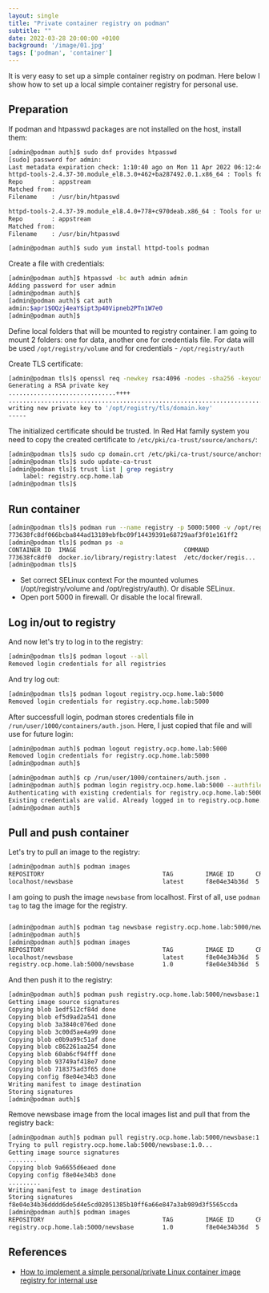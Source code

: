 ```yaml
---
layout: single
title: "Private container registry on podman"
subtitle: ""
date: 2022-03-28 20:00:00 +0100
background: '/image/01.jpg'
tags: ['podman', 'container']
---
```



It is very easy to set up a simple container registry on podman. Here below I show how to set up a local simple container registry for personal use. 

## Preparation

If podman and htpasswd packages are not installed on the host, install them:

````bash
[admin@podman auth]$ sudo dnf provides htpasswd
[sudo] password for admin: 
Last metadata expiration check: 1:10:40 ago on Mon 11 Apr 2022 06:12:44 PM CEST.
httpd-tools-2.4.37-30.module_el8.3.0+462+ba287492.0.1.x86_64 : Tools for use with the Apache HTTP Server
Repo        : appstream
Matched from:
Filename    : /usr/bin/htpasswd

httpd-tools-2.4.37-39.module_el8.4.0+778+c970deab.x86_64 : Tools for use with the Apache HTTP Server
Repo        : appstream
Matched from:
Filename    : /usr/bin/htpasswd

[admin@podman auth]$ sudo yum install httpd-tools podman
````

Create a file with credentials:

````bash
[admin@podman auth]$ htpasswd -bc auth admin admin
Adding password for user admin
[admin@podman auth]$ 
[admin@podman auth]$ cat auth 
admin:$apr1$OQzj4eaY$ipt3p40Vipneb2PTn1W7e0
[admin@podman auth]$ 
````

Define local folders that will be mounted to registry container. I am going to mount 2 folders: one for data, another one for credentials file. For data will be used ``/opt/registry/volume`` and for credentials - ``/opt/registry/auth``

Create TLS certificate:

````bash
[admin@podman tls]$ openssl req -newkey rsa:4096 -nodes -sha256 -keyout /opt/registry/tls/domain.key -x509 -days 365 -subj "/CN=registry.ocp.home.lab" -addext "subjectAltName = DNS:registry.ocp.home.lab" -out /opt/registry/tls/domain.crt
Generating a RSA private key
..............................++++
................................................................................................................................................................................................................................................................++++
writing new private key to '/opt/registry/tls/domain.key'
-----
````

The initialized certificate should be trusted. In Red Hat family system you need to copy the created certificate to ``/etc/pki/ca-trust/source/anchors/``:

````bash
[admin@podman tls]$ sudo cp domain.crt /etc/pki/ca-trust/source/anchors/
[admin@podman tls]$ sudo update-ca-trust
[admin@podman tls]$ trust list | grep registry
    label: registry.ocp.home.lab
[admin@podman tls]$ 
````

## Run container

````bash
[admin@podman tls]$ podman run --name registry -p 5000:5000 -v /opt/registry/volume:/var/lib/registry -v /opt/registry/auth:/opt/auth -e "REGISTRY_AUTH=htpasswd" -e "REGISTRY_AUTH_HTPASSWD_REALM=Registry Realm" -e REGISTRY_AUTH_HTPASSWD_PATH=/opt/auth/auth -v /opt/registry/tls:/certs -e "REGISTRY_HTTP_TLS_CERTIFICATE=/certs/domain.crt" -e "REGISTRY_HTTP_TLS_KEY=/certs/domain.key" -e REGISTRY_COMPATIBILITY_SCHEMA1_ENABLED=true   -d docker.io/library/registry:latest
773638fc8df066bcba844ad13189ebfbc09f14439391e68729aaf3f01e161ff2
[admin@podman tls]$ podman ps -a
CONTAINER ID  IMAGE                              COMMAND               CREATED        STATUS                   PORTS                   NAMES
773638fc8df0  docker.io/library/registry:latest  /etc/docker/regis...  3 seconds ago  Up 3 seconds ago         0.0.0.0:5000->5000/tcp  registry
[admin@podman tls]$ 
````

- Set correct SELinux context For the mounted volumes (/opt/registry/volume and /opt/registry/auth). Or disable SELinux.
- Open port 5000 in firewall. Or disable the local firewall.


## Log in/out to registry

And now let's try to log in to the registry:

````bash
[admin@podman tls]$ podman logout --all
Removed login credentials for all registries
````

And try log out:

````bash
[admin@podman tls]$ podman logout registry.ocp.home.lab:5000
Removed login credentials for registry.ocp.home.lab:5000
````

After successfull login, podman stores credentials file in ``/run/user/1000/containers/auth.json``. Here, I just copied that file and will use for future login:

````bash
[admin@podman auth]$ podman logout registry.ocp.home.lab:5000
Removed login credentials for registry.ocp.home.lab:5000
[admin@podman auth]$ 

[admin@podman auth]$ cp /run/user/1000/containers/auth.json .
[admin@podman auth]$ podman login registry.ocp.home.lab:5000 --authfile auth.json 
Authenticating with existing credentials for registry.ocp.home.lab:5000
Existing credentials are valid. Already logged in to registry.ocp.home.lab:5000
[admin@podman auth]$ 
````

## Pull and push container

Let's try to pull an image to the registry:

````bash
[admin@podman auth]$ podman images
REPOSITORY                                 TAG         IMAGE ID      CREATED      SIZE
localhost/newsbase                         latest      f8e04e34b36d  5 days ago   1.04 GB

````

I am going to push the image ``newsbase`` from localhost. First of all, use ``podman tag`` to tag the image for the registry.
````bash

[admin@podman auth]$ podman tag newsbase registry.ocp.home.lab:5000/newsbase:1.0
[admin@podman auth]$ 
[admin@podman auth]$ podman images
REPOSITORY                                 TAG         IMAGE ID      CREATED      SIZE
localhost/newsbase                         latest      f8e04e34b36d  5 days ago   1.04 GB
registry.ocp.home.lab:5000/newsbase        1.0         f8e04e34b36d  5 days ago   1.04 GB
````

And then push it to the registry:

````bash
[admin@podman auth]$ podman push registry.ocp.home.lab:5000/newsbase:1.0
Getting image source signatures
Copying blob 1edf512cf84d done  
Copying blob ef5d9ad2a541 done  
Copying blob 3a3840c076ed done  
Copying blob 3c00d5ae4a99 done  
Copying blob e0b9a99c51af done  
Copying blob c862261aa254 done  
Copying blob 60ab6cf94fff done  
Copying blob 93749af418e7 done  
Copying blob 718375ad3f65 done  
Copying config f8e04e34b3 done  
Writing manifest to image destination
Storing signatures
[admin@podman auth]$ 
````

Remove newsbase image from the local images list and pull that from the registry back:

````bash
[admin@podman auth]$ podman pull registry.ocp.home.lab:5000/newsbase:1.0
Trying to pull registry.ocp.home.lab:5000/newsbase:1.0...
Getting image source signatures
........
Copying blob 9a6655d6eaed done  
Copying config f8e04e34b3 done  
.........
Writing manifest to image destination
Storing signatures
f8e04e34b36dddd6de5d4e5cd02051385b10ff6a66e847a3ab989d3f5565ccda
[admin@podman auth]$ podman images
REPOSITORY                                 TAG         IMAGE ID      CREATED      SIZE
registry.ocp.home.lab:5000/newsbase        1.0         f8e04e34b36d  5 days ago   1.04 GB
````

## References
- [How to implement a simple personal/private Linux container image registry for internal use](https://www.redhat.com/sysadmin/simple-container-registry)

